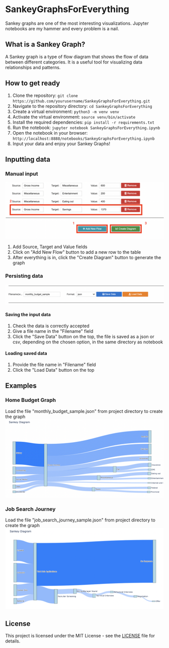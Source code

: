# SankeyGraphsForEverything
Sankey graphs are one of the most interesting visualizations. Jupyter notebooks are my hammer and every problem is a nail.

## What is a Sankey Graph?
A Sankey graph is a type of flow diagram that shows the flow of data between different categories. It is a useful tool for visualizing data relationships and patterns.

## How to get ready
1. Clone the repository: `git clone https://github.com/yourusername/SankeyGraphsForEverything.git`
2. Navigate to the repository directory: `cd SankeyGraphsForEverything`
3. Create a virtual environment: `python3 -m venv venv`
4. Activate the virtual environment: `source venv/bin/activate`
5. Install the required dependencies: `pip install -r requirements.txt`
6. Run the notebook: `jupyter notebook SankeyGraphsForEverything.ipynb`
7. Open the notebook in your browser: `http://localhost:8888/notebooks/SankeyGraphsForEverything.ipynb`
8. Input your data and enjoy your Sankey Graphs!

## Inputting data
### Manual input
![Input data](/images/InputSankeyChartData.png)
1. Add Source, Target and Value fields
2. Click on "Add New Flow" button to add a new row to the table
3. After everything is in, click the "Create Diagram" button to generate the graph

### Persisting data
![Save and Load data](/images/SaveAndLoadData.png)

#### Saving the input data
1. Check the data is correctly accepted
2. Give a file name in the "Filename" field
3. Click the "Save Data" button on the top, the file is saved as a json or csv, depending on the chosen option, in the same directory as notebook

#### Loading saved data
1. Provide the file name in "Filename" field
2. Click the "Load Data" button on the top

## Examples
### Home Budget Graph
Load the file "monthly_budget_sample.json" from project directory to create the graph
![Monthly budget sample](./images/HomeBudgetChart.png)

### Job Search Journey
Load the file "job_search_journey_sample.json" from project directory to create the graph
![Job Search sample](./images/JobSearchJourney.png)

## License
This project is licensed under the MIT License - see the [LICENSE](https://github.com/yourusername/SankeyGraphsForEverything/blob/main/LICENSE) file for details.

